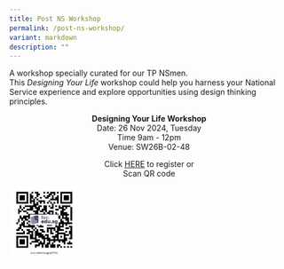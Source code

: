 ```yaml
---
title: Post NS Workshop
permalink: /post-ns-workshop/
variant: markdown
description: ""
---
```

<p>A workshop specially curated for our TP NSmen.
<br>This <em>Designing Your Life</em> workshop could help you harness your National
Service experience and explore opportunities using design thinking principles.</p>
<p class="center-text"><strong>Designing Your Life Workshop</strong>
<br>Date: 26 Nov 2024, Tuesday
<br>Time 9am - 12pm
<br>Venue: SW26B-02-48</p>
<p class="center-text">Click <a href="https://form.gov.sg/66a3104840b15fac84cc9134" rel="noopener noreferrer nofollow" target="_blank"><u>HERE</u></a> to
register or
<br>Scan QR code</p>
<div class="isomer-image-wrapper">
<img style="width: 25%;" height="auto" width="100%" alt="" src="/images/2024/post_ns_workshopp_QR.jpg">
</div>

<style>
	.center-text {
	text-align:center;
	}
	.col.is-8.is-offset-2.print-content{
	width:75%;
	}
.col.is-1.has-float-btns.is-position-relative.is-hidden-touch
	{
	display:none;
	}
	</style>
